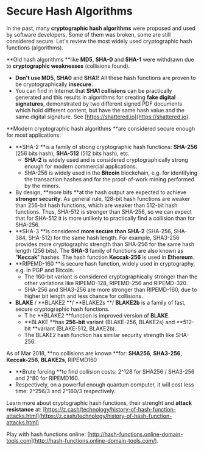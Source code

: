 # Secure Hash Algorithms

In the past, many **cryptographic hash algorithms** were proposed and used by software developers. Some of them was broken, some are still considered secure. Let's review the most widely used cryptographic hash functions \(algorithms\).

**Old hash algorithms **like **MD5**, **SHA-0** and **SHA-1** were withdrawn due to **cryptographic weaknesses** \(collisions found\).

* **Don't use MD5**, **SHA0** and **SHA1**! All these hash functions are proven to be cryptographically **insecure**.
* You can find in Internet that **SHA1 collisions** can be practically generated and this results in algorithms for creating **fake digital signatures**, demonstrated by two different signed PDF documents which hold different content, but have the same hash value and the same digital signature. See [https://shattered.io](https://shattered.io).

**Modern cryptographic hash algorithms **are considered secure enough for most applications:

* **SHA-2 **is a family of strong cryptographic hash functions: **SHA-256** \(256 bits hash\), **SHA-512** \(512 bits hash\), etc.
  * **SHA-2** is widely used and is considered cryptographically strong enough for modern commercial applications.
  * SHA-256 is widely used in the **Bitcoin** blockchain, e.g. for identifying the transaction hashes and for the proof-of-work mining performed by the miners.
* By design, **more bits **at the hash output are expected to achieve **stronger security**. As general rule, 128-bit hash functions are weaker than 256-bit hash functions, which are weaker than 512-bit hash functions. Thus, SHA-512 is stronger than SHA-256, so we can expect that for SHA-512 it is more unlikely to practically find a collision than for SHA-256.
* **SHA-3 **is considered **more secure than SHA-2** \(SHA-256, SHA-384, SHA-512\) for the same hash length. For example, SHA3-256 provides more cryptographic strength than SHA-256 for the same hash length \(256 bits\). The **SHA-3** family of functions are also known as "**Keccak**" hashes. The hash function **Keccak-256** is used in **Ethereum**.
* **RIPEMD-160 **is secure hash function, widely used in cryptography, e.g. in PGP and Bitcoin.
  * The 160-bit variant is considered cryptographically stronger than the other variations like RIPEMD-128, RIPEMD-256 and RIPEMD-320.
  * SHA-256 and SHA3-256 are more stronger than RIPEMD-160, due to higher bit length and less chance for collisions.
* **BLAKE** / **BLAKE2 **/ **BLAKE2s **/ **BLAKE2b** is a family of fast, secure cryptographic hash functions.
  * T    he **BLAKE2 **function is improved version of **BLAKE**.
  * **BLAKE **has **256-bit** variant \(BLAKE-256, BLAKE2s\) and **512-bit **variant \(BLAKE-512, BLAKE2b\).
  * The BLAKE2 hash function has similar security strength like SHA-256.

As of Mar 2018, **no collisions are known **for: **SHA256**, **SHA3-256**, **Keccak-256**, **BLAKE2s**, RIPEMD160

* **Brute forcing **to find collision costs: 2^128 for SHA256 / SHA3-256 and 2^80 for RIPEMD160.
* Respectively, on a powerful enough quantum computer, it will cost less time: 2^256/3 and 2^160/3 respectively.

Learn more about cryptographic hash functions, their strenght and **attack resistance** at: [https://z.cash/technology/history-of-hash-function-attacks.html](https://z.cash/technology/history-of-hash-function-attacks.html)

Play with hash functions online: [http://hash-functions.online-domain-tools.com](http://hash-functions.online-domain-tools.com/).

